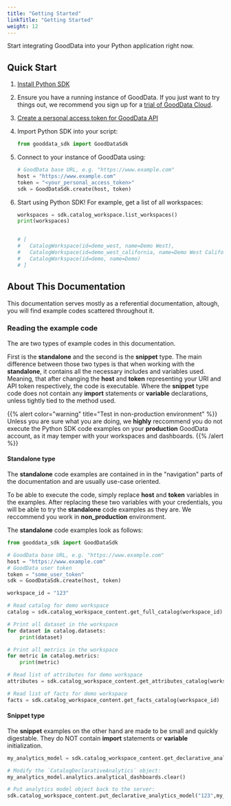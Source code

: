 ```yaml
---
title: "Getting Started"
linkTitle: "Getting Started"
weight: 12
---
```


Start integrating GoodData into your Python application right now.

## Quick Start

1. [Install Python SDK](../installation/)

1. Ensure you have a running instance of GoodData. If you just want to try things out, we recommend you sign up for a [trial of GoodData Cloud](https://www.gooddata.com/trial/).

1. [Create a personal access token for GoodData API](https://www.gooddata.com/developers/cloud-native/doc/cloud/getting-started/create-api-token/)

1. Import Python SDK into your script:

    ```python
    from gooddata_sdk import GoodDataSdk
    ```

1. Connect to your instance of GoodData using:

    ```python
    # GoodData base URL, e.g. "https://www.example.com"
    host = "https://www.example.com"
    token = "<your_personal_access_token>"
    sdk = GoodDataSdk.create(host, token)
    ```

1. Start using Python SDK! For example, get a list of all workspaces:

    ```python
    workspaces = sdk.catalog_workspace.list_workspaces()
    print(workspaces)


    # [
    #   CatalogWorkspace(id=demo_west, name=Demo West),
    #   CatalogWorkspace(id=demo_west_california, name=Demo West California),
    #   CatalogWorkspace(id=demo, name=Demo)
    # ]
    ```

## About This Documentation

This documentation serves mostly as a referential documentation, altough, you will find example codes scattered throughout it.

### Reading the example code

The are two types of example codes in this documentation.

First is the __standalone__ and the second is the __snippet__ type. The main difference between those two types is that when working with the __standalone__, it contains all the necessary includes and variables used. Meaning, that after changing the __host__ and __token__ representing your URI and API token respectively, the code is executable. Where the __snippet__ type code does not contain any __import__ statements or __variable__ declarations, unless tightly tied to the method used.

{{% alert color="warning" title="Test in non-production environment" %}}
Unless you are sure what you are doing, we __highly__ reccommend you do not execute the Python SDK code examples on your __production__ GoodData account, as it may temper with your workspaces and dashboards.
{{% /alert %}}

#### Standalone type

 The __standalone__ code examples are contained in in the "navigation" parts of the documentation and are usually use-case oriented.

To be able to execute the code, simply replace **host** and **token** variables in the examples. After replacing these two variables with your credentials, you will be able to try the __standalone__ code examples as they are. We reccommend you work in **non_production** environment.

The __standalone__ code examples look as follows:
```python
from gooddata_sdk import GoodDataSdk

# GoodData base URL, e.g. "https://www.example.com"
host = "https://www.example.com"
# GoodData user token
token = "some_user_token"
sdk = GoodDataSdk.create(host, token)

workspace_id = "123"

# Read catalog for demo workspace
catalog = sdk.catalog_workspace_content.get_full_catalog(workspace_id)

# Print all dataset in the workspace
for dataset in catalog.datasets:
    print(dataset)

# Print all metrics in the workspace
for metric in catalog.metrics:
    print(metric)

# Read list of attributes for demo workspace
attributes = sdk.catalog_workspace_content.get_attributes_catalog(workspace_id)

# Read list of facts for demo workspace
facts = sdk.catalog_workspace_content.get_facts_catalog(workspace_id)
```

#### Snippet type

The __snippet__ examples on the other hand are made to be small and quickly digestable. They do NOT contain __import__ statements or __variable__ initialization.

```python
my_analytics_model = sdk.catalog_workspace_content.get_declarative_analytics_model("123")

# Modify the `CatalogDeclarativeAnalytics` object:
my_analytics_model.analytics.analytical_dashboards.clear()

# Put analytics model object back to the server:
sdk.catalog_workspace_content.put_declarative_analytics_model("123",my_analytics_model)
```
